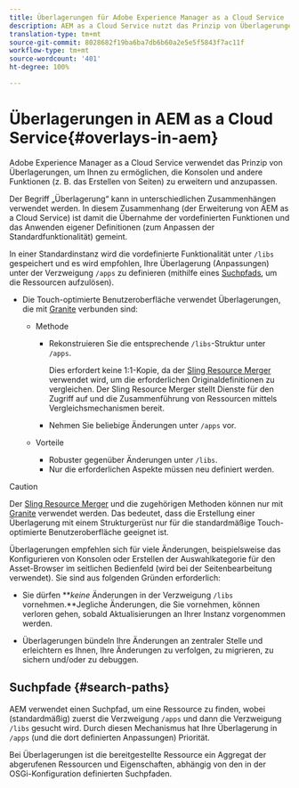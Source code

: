 ```yaml
---
title: Überlagerungen für Adobe Experience Manager as a Cloud Service
description: AEM as a Cloud Service nutzt das Prinzip von Überlagerungen, um Ihnen zu ermöglichen, die Konsolen und andere Funktionen zu erweitern und anzupassen.
translation-type: tm+mt
source-git-commit: 8028682f19ba6ba7db6b60a2e5e5f5843f7ac11f
workflow-type: tm+mt
source-wordcount: '401'
ht-degree: 100%

---
```



# Überlagerungen in AEM as a Cloud Service{#overlays-in-aem}

Adobe Experience Manager as a Cloud Service verwendet das Prinzip von Überlagerungen, um Ihnen zu ermöglichen, die Konsolen und andere Funktionen (z. B. das Erstellen von Seiten) zu erweitern und anzupassen.

<!--
Adobe Experience Manager as a Cloud Service uses the principle of overlays to allow you to extend and customize the [consoles](/help/sites-developing/customizing-consoles-touch.md) and other functionality (for example, [page authoring](/help/sites-developing/customizing-page-authoring-touch.md)).
-->

Der Begriff „Überlagerung“ kann in unterschiedlichen Zusammenhängen verwendet werden. In diesem Zusammenhang (der Erweiterung von AEM as a Cloud Service) ist damit die Übernahme der vordefinierten Funktionen und das Anwenden eigener Definitionen (zum Anpassen der Standardfunktionalität) gemeint.

In einer Standardinstanz wird die vordefinierte Funktionalität unter `/libs` gespeichert und es wird empfohlen, Ihre Überlagerung (Anpassungen) unter der Verzweigung `/apps` zu definieren (mithilfe eines [Suchpfads](#search-paths), um die Ressourcen aufzulösen).

* Die Touch-optimierte Benutzeroberfläche verwendet Überlagerungen, die mit [Granite](https://helpx.adobe.com/experience-manager/6-5/sites/developing/using/reference-materials/granite-ui/api/index.html) verbunden sind:

   * Methode

      * Rekonstruieren Sie die entsprechende `/libs`-Struktur unter `/apps`.

         Dies erfordert keine 1:1-Kopie, da der [Sling Resource Merger](/help/implementing/developing/introduction/sling-resource-merger.md) verwendet wird, um die erforderlichen Originaldefinitionen zu vergleichen. Der Sling Resource Merger stellt Dienste für den Zugriff auf und die Zusammenführung von Ressourcen mittels Vergleichsmechanismen bereit.

      * Nehmen Sie beliebige Änderungen unter `/apps` vor.
   * Vorteile

      * Robuster gegenüber Änderungen unter `/libs`.
      * Nur die erforderlichen Aspekte müssen neu definiert werden.


<!-- Still links to reference material in 6.5 -->

>[!CAUTION]
>
>Der [Sling Resource Merger](/help/implementing/developing/introduction/sling-resource-merger.md) und die zugehörigen Methoden können nur mit [Granite](https://helpx.adobe.com/experience-manager/6-5/sites/developing/using/reference-materials/granite-ui/api/index.html) verwendet werden. Das bedeutet, dass die Erstellung einer Überlagerung mit einem Strukturgerüst nur für die standardmäßige Touch-optimierte Benutzeroberfläche geeignet ist.

Überlagerungen empfehlen sich für viele Änderungen, beispielsweise das Konfigurieren von Konsolen oder Erstellen der Auswahlkategorie für den Asset-Browser im seitlichen Bedienfeld (wird bei der Seitenbearbeitung verwendet). Sie sind aus folgenden Gründen erforderlich:

<!--
Overlays are the recommended method for many changes, such as [configuring your consoles](/help/sites-developing/customizing-consoles-touch.md#create-a-custom-console) or [creating your selection category to the asset browser in the side panel](/help/sites-developing/customizing-page-authoring-touch.md#add-new-selection-category-to-asset-browser) (used when authoring pages). They are required as:
-->

* Sie dürfen ***keine* Änderungen in der Verzweigung `/libs` vornehmen.**Jegliche Änderungen, die Sie vornehmen, können verloren gehen, sobald Aktualisierungen an Ihrer Instanz vorgenommen werden.

* Überlagerungen bündeln Ihre Änderungen an zentraler Stelle und erleichtern es Ihnen, Ihre Änderungen zu verfolgen, zu migrieren, zu sichern und/oder zu debuggen.

## Suchpfade {#search-paths}

AEM verwendet einen Suchpfad, um eine Ressource zu finden, wobei (standardmäßig) zuerst die Verzweigung `/apps` und dann die Verzweigung `/libs` gesucht wird. Durch diesen Mechanismus hat Ihre Überlagerung in `/apps` (und die dort definierten Anpassungen) Priorität.

Bei Überlagerungen ist die bereitgestellte Ressource ein Aggregat der abgerufenen Ressourcen und Eigenschaften, abhängig von den in der OSGi-Konfiguration definierten Suchpfaden.

<!--
## Example of Usage {#example-of-usage}

Some examples are covered when:

* [Customizing the Consoles](/help/sites-developing/customizing-consoles-touch.md)
* [Customizing Page Authoring](/help/sites-developing/customizing-page-authoring-touch.md)
-->